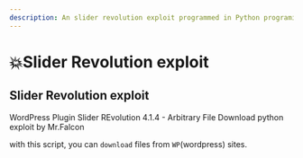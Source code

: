 ```yaml
---
description: An slider revolution exploit programmed in Python programing language.
---
```


# 💥Slider Revolution exploit

## Slider Revolution exploit

WordPress Plugin Slider REvolution 4.1.4 - Arbitrary File Download python exploit by Mr.Falcon

with this script, you can `download` files from `WP`(wordpress) sites.
